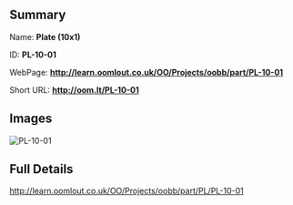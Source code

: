 

## Summary
 
Name: __Plate (10x1)__

ID: __PL-10-01__

WebPage: __http://learn.oomlout.co.uk/OO/Projects/oobb/part/PL-10-01__

Short URL: __http://oom.lt/PL-10-01__


## Images
![PL-10-01](http://oomlout.com/oomlout-OOBB/part/PL/PL-10-01/OOBB-PL-10-01_420.png)




## Full Details

 http://learn.oomlout.co.uk/OO/Projects/oobb/part/PL/PL-10-01


